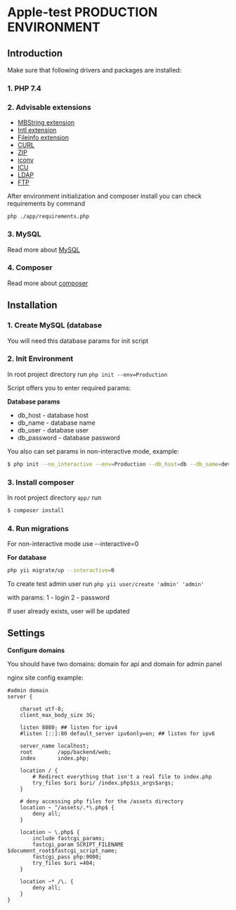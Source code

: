 # Apple-test PRODUCTION ENVIRONMENT

## Introduction
Make sure that following drivers and packages are installed:  

### 1. PHP 7.4  

### 2. Advisable extensions
 * [MBString extension](http://php.net/manual/en/mbstring.installation.php)
 * [Intl extension](http://php.net/manual/en/book.intl.php)
 * [Fileinfo extension](http://php.net/manual/en/fileinfo.installation.php)
 * [CURL](http://php.net/manual/en/book.curl.php)
 * [ZIP](http://php.net/manual/en/book.zip.php)
 * [iconv](http://php.net/manual/en/book.iconv.php)
 * [ICU]()
 * [LDAP](https://www.php.net/manual/en/book.ldap.php)
 * [FTP](https://www.php.net/manual/en/book.ftp.php)

After environment initialization and composer install you can check requirements by command 
```
php ./app/requirements.php
```
### 3. MySQL

Read more about [MySQL](https://www.mysql.com/)  

### 4. Composer

Read more about [composer](https://getcomposer.org/)

## Installation

### 1. Create MySQL (database

You will need this database params for init script  

### 2. Init Environment

In root project directory run `php init --env=Production`

Script offers you to enter required params:  

**Database params**  
* db_host - database host
* db_name - database name
* db_user - database user
* db_password - database password

You also can set params in non-interactive mode, example:
```sh
$ php init --no_interactive --env=Production --db_host=db --db_name=develop_apple_db --db_user=develop_apple_user --db_password=develop_apple_password
```

### 3. Install composer

In root project directory `app/` run
```sh
$ composer install
```

### 4. Run migrations
For non-interactive mode use --interactive=0

**For database**
```sh
php yii migrate/up --interactive=0
```

To create test admin user run `php yii user/create 'admin' 'admin'`

with params:
1 - login
2 - password


If user already exists, user will be updated 

Settings
--------

**Configure domains**

You should have two domains: domain for api and domain for admin panel

nginx site config example: 
```smartyconfig
#admin domain
server {

    charset utf-8;
    client_max_body_size 3G;

    listen 8080; ## listen for ipv4
    #listen [::]:80 default_server ipv6only=on; ## listen for ipv6

    server_name localhost;
    root        /app/backend/web;
    index       index.php;

    location / {
        # Redirect everything that isn't a real file to index.php
        try_files $uri $uri/ /index.php$is_args$args;
    }

    # deny accessing php files for the /assets directory
    location ~ ^/assets/.*\.php$ {
        deny all;
    }

    location ~ \.php$ {
        include fastcgi_params;
        fastcgi_param SCRIPT_FILENAME $document_root$fastcgi_script_name;
        fastcgi_pass php:9000;
        try_files $uri =404;
    }

    location ~* /\. {
        deny all;
    }
}
```